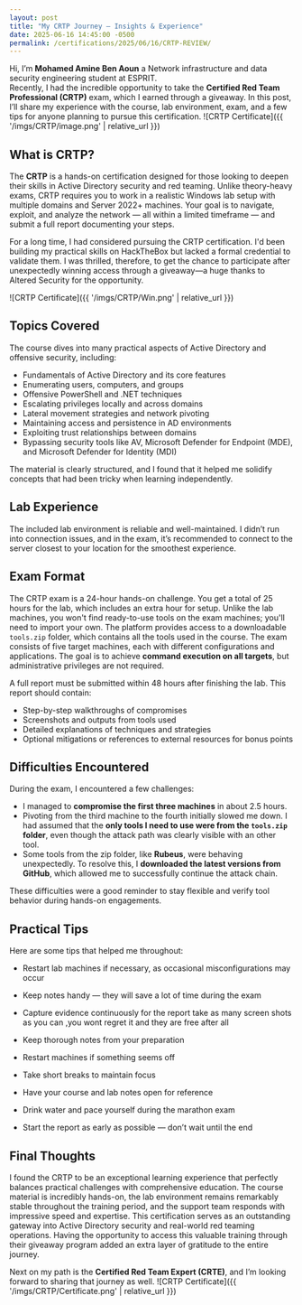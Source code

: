 ```yaml
---
layout: post
title: "My CRTP Journey – Insights & Experience"
date: 2025-06-16 14:45:00 -0500
permalink: /certifications/2025/06/16/CRTP-REVIEW/
---
```


Hi, I’m **Mohamed Amine Ben Aoun** a Network infrastructure and data security engineering student at ESPRIT.  
Recently, I had the incredible opportunity to take the **Certified Red Team Professional (CRTP)** exam, which I earned through a giveaway. In this post, I’ll share my experience with the course, lab environment, exam, and a few tips for anyone planning to pursue this certification.
![CRTP Certificate]({{ '/imgs/CRTP/image.png' | relative_url }})
## What is CRTP?

The **CRTP** is a hands-on certification designed for those looking to deepen their skills in Active Directory security and red teaming. Unlike theory-heavy exams, CRTP requires you to work in a realistic Windows lab setup with multiple domains and Server 2022+ machines. Your goal is to navigate, exploit, and analyze the network — all within a limited timeframe — and submit a full report documenting your steps.

For a long time, I had considered pursuing the CRTP certification. I'd been building my practical skills on HackTheBox but lacked a formal credential to validate them. I was thrilled, therefore, to get the chance to participate after unexpectedly winning access through a giveaway—a huge thanks to Altered Security for the opportunity.  

![CRTP Certificate]({{ '/imgs/CRTP/Win.png' | relative_url }})

## Topics Covered

The course dives into many practical aspects of Active Directory and offensive security, including:

- Fundamentals of Active Directory and its core features  
- Enumerating users, computers, and groups  
- Offensive PowerShell and .NET techniques  
- Escalating privileges locally and across domains  
- Lateral movement strategies and network pivoting  
- Maintaining access and persistence in AD environments  
- Exploiting trust relationships between domains  
- Bypassing security tools like AV, Microsoft Defender for Endpoint (MDE), and Microsoft Defender for Identity (MDI)

The material is clearly structured, and I found that it helped me solidify concepts that had been tricky when learning independently.

## Lab Experience

The included lab environment is reliable and well-maintained. I didn’t run into connection issues, and in the exam, it’s recommended to connect to the server closest to your location for the smoothest experience.

## Exam Format

The CRTP exam is a 24-hour hands-on challenge. You get a total of 25 hours for the lab, which includes an extra hour for setup. Unlike the lab machines, you won't find ready-to-use tools on the exam machines; you'll need to import your own. The platform provides access to a downloadable `tools.zip` folder, which contains all the tools used in the course. The exam consists of five target machines, each with different configurations and applications. The goal is to achieve **command execution on all targets**, but administrative privileges are not required.

A full report must be submitted within 48 hours after finishing the lab. This report should contain:

- Step-by-step walkthroughs of compromises  
- Screenshots and outputs from tools used  
- Detailed explanations of techniques and strategies  
- Optional mitigations or references to external resources for bonus points  

## Difficulties Encountered

During the exam, I encountered a few challenges:

- I managed to **compromise the first three machines** in about 2.5 hours.  
- Pivoting from the third machine to the fourth initially slowed me down. I had assumed that the **only tools I need to use were from the `tools.zip` folder**, even though the attack path was clearly visible with an other tool.  
- Some tools from the zip folder, like **Rubeus**, were behaving unexpectedly. To resolve this, I **downloaded the latest versions from GitHub**, which allowed me to successfully continue the attack chain.

These difficulties were a good reminder to stay flexible and verify tool behavior during hands-on engagements.


## Practical Tips
Here are some tips that helped me throughout:

- Restart lab machines if necessary, as occasional misconfigurations may occur  
- Keep notes handy — they will save a lot of time during the exam 
- Capture evidence continuously for the report take as many screen shots as you can ,you wont regret it and they are free after all 

- Keep thorough notes from your preparation  
- Restart machines if something seems off  
- Take short breaks to maintain focus  
- Have your course and lab notes open for reference  
- Drink water and pace yourself during the marathon exam  
- Start the report as early as possible — don’t wait until the end  

## Final Thoughts

I found the CRTP to be an exceptional learning experience that perfectly balances practical challenges with comprehensive education. The course material is incredibly hands-on, the lab environment remains remarkably stable throughout the training period, and the support team responds with impressive speed and expertise. This certification serves as an outstanding gateway into Active Directory security and real-world red teaming operations. Having the opportunity to access this valuable training through their giveaway program added an extra layer of gratitude to the entire journey.

Next on my path is the **Certified Red Team Expert (CRTE)**, and I’m looking forward to sharing that journey as well.
![CRTP Certificate]({{ '/imgs/CRTP/Certificate.png' | relative_url }})
